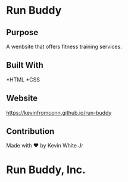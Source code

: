 # Run Buddy

## Purpose
A wenbsite that offers fitness training services.

## Built With
*HTML
*CSS

## Website
https://kevinfromconn.github.io/run-buddy

## Contribution
Made with ❤️ by Kevin White Jr

# Run Buddy, Inc.
